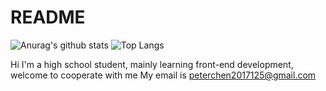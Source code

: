 # README

![Anurag's github stats](https://github-readme-stats.vercel.app/api?username=applecdn&theme=vue-dark)
![Top Langs](https://github-readme-stats.vercel.app/api/top-langs/?username=hsiangfeng&layout=compact&theme=vue-dark)

Hi I'm a high school student, mainly learning front-end development, welcome to cooperate with me My email is peterchen2017125@gmail.com
